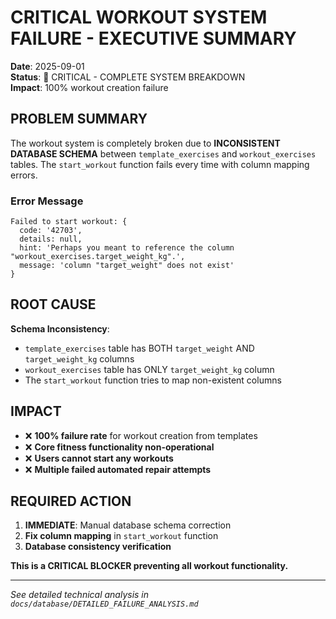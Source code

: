 # CRITICAL WORKOUT SYSTEM FAILURE - EXECUTIVE SUMMARY

**Date**: 2025-09-01  
**Status**: 🔴 CRITICAL - COMPLETE SYSTEM BREAKDOWN  
**Impact**: 100% workout creation failure  

## PROBLEM SUMMARY

The workout system is completely broken due to **INCONSISTENT DATABASE SCHEMA** between `template_exercises` and `workout_exercises` tables. The `start_workout` function fails every time with column mapping errors.

### Error Message
```
Failed to start workout: {
  code: '42703', 
  details: null, 
  hint: 'Perhaps you meant to reference the column "workout_exercises.target_weight_kg".', 
  message: 'column "target_weight" does not exist'
}
```

## ROOT CAUSE

**Schema Inconsistency**: 
- `template_exercises` table has BOTH `target_weight` AND `target_weight_kg` columns
- `workout_exercises` table has ONLY `target_weight_kg` column  
- The `start_workout` function tries to map non-existent columns

## IMPACT

- ❌ **100% failure rate** for workout creation from templates
- ❌ **Core fitness functionality non-operational**
- ❌ **Users cannot start any workouts**
- ❌ **Multiple failed automated repair attempts**

## REQUIRED ACTION

1. **IMMEDIATE**: Manual database schema correction
2. **Fix column mapping** in `start_workout` function
3. **Database consistency verification**

**This is a CRITICAL BLOCKER preventing all workout functionality.**

---

*See detailed technical analysis in `docs/database/DETAILED_FAILURE_ANALYSIS.md`*